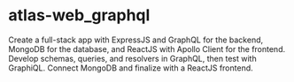 # atlas-web_graphql
 Create a full-stack app with ExpressJS and GraphQL for the backend, MongoDB for the database, and ReactJS with Apollo Client for the frontend. Develop schemas, queries, and resolvers in GraphQL, then test with GraphiQL. Connect MongoDB and finalize with a ReactJS frontend.
